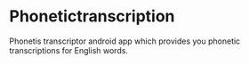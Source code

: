 # Phonetictranscription
Phonetis transcriptor android app which provides you phonetic transcriptions for English words.
